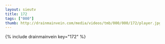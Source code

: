 ```yaml
--- 
layout: sieutv
title: 172
tags: ["000"]
thumb: http://drainmainvein.com/media/videos/tmb/000/000/172/player.jpg
---
```

{% include drainmainvein key="172" %} 
